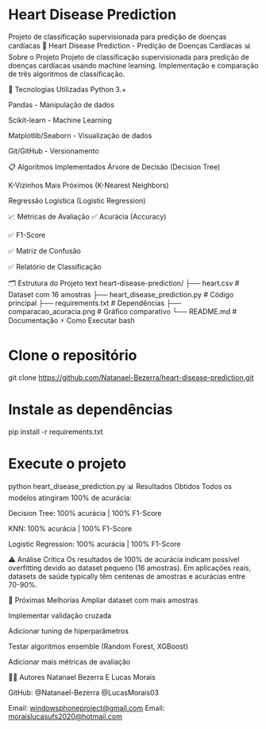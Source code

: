 ﻿# Heart Disease Prediction
Projeto de classificação supervisionada para predição de doenças cardíacas
🏥 Heart Disease Prediction - Predição de Doenças Cardíacas
📊 Sobre o Projeto
Projeto de classificação supervisionada para predição de doenças cardíacas usando machine learning. Implementação e comparação de três algoritmos de classificação.

🚀 Tecnologias Utilizadas
Python 3.+

Pandas - Manipulação de dados

Scikit-learn - Machine Learning

Matplotlib/Seaborn - Visualização de dados

Git/GitHub - Versionamento

📋 Algoritmos Implementados
Árvore de Decisão (Decision Tree)

K-Vizinhos Mais Próximos (K-Nearest Neighbors)

Regressão Logística (Logistic Regression)

📈 Métricas de Avaliação
✅ Acurácia (Accuracy)

✅ F1-Score

✅ Matriz de Confusão

✅ Relatório de Classificação

🗂️ Estrutura do Projeto
text
heart-disease-prediction/
├── heart.csv                 # Dataset com 16 amostras
├── heart_disease_prediction.py # Código principal
├── requirements.txt          # Dependências
├── comparacao_acuracia.png   # Gráfico comparativo
└── README.md                 # Documentação
⚡ Como Executar
bash
# Clone o repositório
git clone https://github.com/Natanael-Bezerra/heart-disease-prediction.git

# Instale as dependências
pip install -r requirements.txt

# Execute o projeto
python heart_disease_prediction.py
📊 Resultados Obtidos
Todos os modelos atingiram 100% de acurácia:

Decision Tree: 100% acurácia | 100% F1-Score

KNN: 100% acurácia | 100% F1-Score

Logistic Regression: 100% acurácia | 100% F1-Score

⚠️ Análise Crítica
Os resultados de 100% de acurácia indicam possível overfitting devido ao dataset pequeno (16 amostras). Em aplicações reais, datasets de saúde typically têm centenas de amostras e acurácias entre 70-90%.

🔮 Próximas Melhorias
Ampliar dataset com mais amostras

Implementar validação cruzada

Adicionar tuning de hiperparâmetros

Testar algoritmos ensemble (Random Forest, XGBoost)

Adicionar mais métricas de avaliação

👨‍💻 Autores
Natanael Bezerra E Lucas Morais

GitHub: @Natanael-Bezerra
@LucasMorais03

Email: windowsphoneproject@gmail.com
Email: moraislucasufs2020@hotmail.com
